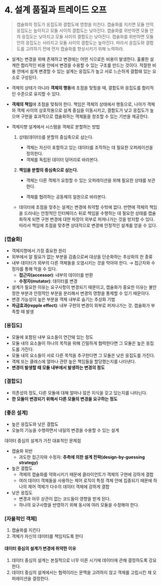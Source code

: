# 4. 설계 품질과 트레이드 오프

> 캡슐화의 정도가 응집도와 결합도에 영향을 미친다. 캡슐화를 지키면 모듈 안의 응집도는 높아지고 모듈 사이의 결합도는 낮아진다. 캡슐화를 위반하면 모듈 안의 응집도는 낮아지고 모듈 사이의 결합도는 낮아진다. 캡슐화를 위반하면 모듈 안의 응집도는 사라지고 모듈 사이의 결합도는 높아진다. 따라서 응집도와 결합도를 고려하기 전에 먼저 캡슐화를 향상시키기 위해 노력하라.



- 설계는 변경을 위해 존재하고 변경에는 어떤 식으로든 비용이 발생한다. 훌륭한 설계란 합리적인 비용 안에서 변경을 수용할 수 있는 구조를 만드는 것이다. 적절한 비용 안에서 쉽게 변경할 수 있는 설계는 응집도가 높고 서로 느슨하게 결합돼 있는 요소로 구성된다.

- 객체의 상태가 아니라 **객체의 행동**에 초점을 맞췄을 때, 결합도와 응집도를 합리적인 수준으로 유지할 수 있다.

- **객체의 책임**에 초점을 맞춰야 한다. 책임은 객체의 상태에서 행동으로, 나아가 객체와 객체 사이의 상호작용으로 설계 중심을 이동시키고, 결합도가 낮고 응집도가 높으며 구현을 효과적으로 캡슐화하는 객체들을 창조할 수 있는 기반을 제공한다.

- 객제지향 설계에서 시스템을 객체로 분할하는 방법

  1. 상태(데이터)를 분할의 중심축으로 삼는다.

     - 객체는 자신이 포함하고 있는 데이터를 조작하는 데 필요한 오퍼레이션을 정의한다.
     - 객체를 독립된 데이터 덩어리로 바라본다.

  2. **책임을 분할의 중심축으로 삼는다.**

     - 객체는 다른 객체가 요청할 수 있는 오퍼레이션을 위해 필요한 상태를 보관한다.

     - 객체를 협려하는 공동체의 일원으로 바라본다.

  - 데이터에 초점을 맞추는 설계는 변경에 취약할 수밖에 없다. 반면에 객체의 책임을 드러내는 안정적인 인터페이스 뒤로 책임을 수행하는 데 필요한 상태를 캡슐화하게 되면 구현 변경에 대한 파장이 외부로 퍼져나가는 것을 방지할 수 있다. 따라서 책임에 초점을 맞추면 상대적으로 변경에 안정적인 설계를 얻을 수 있다.

### [캡슐화]

- 객체지향에서 가장 중요한 원리
- 외부에서 알 필요가 없는 부분을 감춤으로써 대상을 단순화하는 추상화의 한 종류
- 내부 데이터가 외부의 다른 객체들을 오염시키는 것을 막아야 한다. → 접근자와 수정자를 통해 막을 수 있다.
  - **접근자(accessor)**: 내부의 데이터를 반환
  - **수정자(mutator)**: 데이터를 변경
- 설계가 필요한 이유는 요구사항이 변경되기 때문이고, 캡슐화가 중요한 이유는 불안정한 부분과 안정적인 부분을 분리해서 변경의 영향을 통제할 수 있기 때문이다.
- 변경 가능성이 높은 부분을 객체 내부로 숨기는 추상화 기법
- **파급효과(repple effect)**: 내부 구현의 변경이 외부로 퍼져나가는 것. 캡슐화가 부족할 때 발생

### [응집도]

- 모듈에 포함된 내부 요소들이 연간돼 있는 정도
- 모듈 내의 요소들이 하나의 목적을 위해 긴밀하게 협력한다면 그 모듈은 높은 응집도를 가진다.
- 모듈 내의 요소들이 서로 다른 목적을 추구한다면 그 모듈은 낮은 응집도를 가진다.
- 객체 또는 클래스에 얼마나 관련 높은 책임들을 할당했는지를 나타낸다.
- **변경이 발생할 때 모듈 내부에서 발생하는 변경의 정도**

### [결합도]

- 의존성의 정도, 다른 모듈에 대해 얼마나 많은 지식을 갖고 있는지를 나타닌다.
- **한 모듈이 변경되기 위해서 다른 모듈의 변경을 요구하는 정도**

### [좋은 설계]

- 높은 응집도와 낮은 결합도
- 오늘의 기능을 수행하면서 내일의 변경을 수용할 수 있는 설계

데이터 중심의 설계가 가진 대표적인 문제점

- 캡슐화 위반
  - 과도한 접근자와 수정자: **추측에 의한 설계 전략(design-by-guessing strategy)**
- 높은 결합도
  - 객체의 캡슐화를 약화시키기 때문에 클라이언트가 객체의 구현에 강하게 결합
  - 여러 데이터 객체들을 사용하는 제어 로직이 특정 객체 안에 집중되기 때문에 하나의 제어 객체가 다수의 데이터 객체에 강하게 결합
- 낮은 응집도
  - 변경과 아무 상관이 없는 코드들이 영향을 받게 된다.
  - 하나의 요구사항을 반영하기 위해 동시에 여러 모듈을 수정해야 한다.

### [자율적인 객체]

1. 캡슐화를 지킨다
2. 객체가 자신의 데이터를 책임지도록 한다

#### 데이터 중심의 설계가 변경에 취약한 이유

1. 데이터 중심의 설계는 본질적으로 너무 이른 시기에 데이터에 관해 결정하도록 강요한다.
2. 데이터 중심의 설계에서는 협력이라는 문맥을 고려하지 않고 객체를 고립시킨 채 오퍼레이션을 결정한다.

